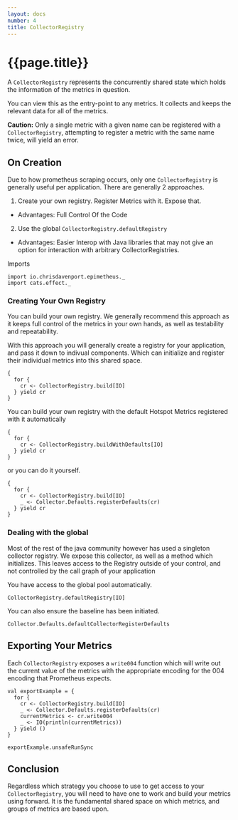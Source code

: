 ```yaml
---
layout: docs
number: 4
title: CollectorRegistry
---
```


# {{page.title}}

A `CollectorRegistry` represents the concurrently shared state which holds the information
of the metrics in question.

You can view this as the entry-point to any metrics. It collects and keeps the relevant data
for all of the metrics.

**Caution:** Only a single metric with a given name can be registered with a `CollectorRegistry`,
attempting to register a metric with the same name twice, will yield an error.

## On Creation

Due to how prometheus scraping occurs, only one  `CollectorRegistry` is generally useful per application. There are generally 2 approaches.

1. Create your own registry. Register Metrics with it. Expose that.
  - Advantages: Full Control Of the Code

2. Use the global `CollectorRegistry.defaultRegistry`
  - Advantages: Easier Interop with Java libraries that may not give an option for interaction with arbitrary CollectorRegistries.

Imports

```tut:silent
import io.chrisdavenport.epimetheus._
import cats.effect._
```

### Creating Your Own Registry

You can build your own registry. We generally recommend this approach as it keeps
full control of the metrics in your own hands, as well as testability and repeatability.

With this approach you will generally create a registry for your application, and pass it down
to indivual components. Which can initialize and register their individual metrics into this
shared space.

```tut:book
{
  for {
    cr <- CollectorRegistry.build[IO]
  } yield cr
}
```

You can build your own registry with the default Hotspot Metrics registered with it automatically

```tut:book
{
  for {
    cr <- CollectorRegistry.buildWithDefaults[IO]
  } yield cr
}
```

or you can do it yourself.

```tut:book
{
  for {
    cr <- CollectorRegistry.build[IO]
    _ <- Collector.Defaults.registerDefaults(cr)
  } yield cr
}
```

### Dealing with the global

Most of the rest of the java community however has used a singleton collector registry. We expose this collector,
as well as a method which initializes. This leaves access to the Registry outside of your control, and not
controlled by the call graph of your application

You have access to the global pool automatically.

```tut:book
CollectorRegistry.defaultRegistry[IO]
```

You can also ensure the baseline has been initiated.

```tut:book
Collector.Defaults.defaultCollectorRegisterDefaults
```

## Exporting Your Metrics

Each `CollectorRegistry` exposes a `write004` function which will write out the current value of the metrics with the appropriate encoding for the 004 encoding that Prometheus expects.

```tut:book
val exportExample = {
  for {
    cr <- CollectorRegistry.build[IO]
    _ <- Collector.Defaults.registerDefaults(cr)
    currentMetrics <- cr.write004
    _ <- IO(println(currentMetrics))
  } yield ()
}

exportExample.unsafeRunSync
```

## Conclusion

Regardless which strategy you choose to use to get access to your `CollectorRegistry`, you will need to have one to work and build your metrics using forward. It is the fundamental shared space on which metrics, and groups of metrics are based upon.